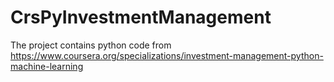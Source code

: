 # CrsPyInvestmentManagement

The project contains python code from https://www.coursera.org/specializations/investment-management-python-machine-learning
